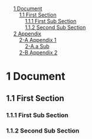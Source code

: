 
&nbsp;&nbsp;&nbsp;&nbsp; [1 Document](#doc)<br>
&nbsp;&nbsp;&nbsp;&nbsp;&nbsp;&nbsp;&nbsp;&nbsp; [1.1 First Section](#section-1-1)<br>
&nbsp;&nbsp;&nbsp;&nbsp;&nbsp;&nbsp;&nbsp;&nbsp;&nbsp;&nbsp;&nbsp;&nbsp; [1.1.1 First Sub Section](#section-1-1-1)<br>
&nbsp;&nbsp;&nbsp;&nbsp;&nbsp;&nbsp;&nbsp;&nbsp;&nbsp;&nbsp;&nbsp;&nbsp; [1.1.2 Second Sub Section](#section-1-1-2)<br>
&nbsp;&nbsp;&nbsp;&nbsp; [2 Appendix](appendix.md#/appendix)<br>
&nbsp;&nbsp;&nbsp;&nbsp;&nbsp;&nbsp;&nbsp;&nbsp; [2-A Appendix 1](appendix.md#section-1-1)<br>
&nbsp;&nbsp;&nbsp;&nbsp;&nbsp;&nbsp;&nbsp;&nbsp;&nbsp;&nbsp;&nbsp;&nbsp; [2-A.a Sub](appendix.md#section-1-1-1)<br>
&nbsp;&nbsp;&nbsp;&nbsp;&nbsp;&nbsp;&nbsp;&nbsp; [2-B Appendix 2](appendix.md#section-1-2)<br>



<a/><a id="doc"/><a id="section-1"/>
# 1 Document


<a/><a id="section-1-1"/>
## 1.1 First Section

<a/><a id="section-1-1-1"/>
### 1.1.1 First Sub Section

<a/><a id="section-1-1-2"/>
### 1.1.2 Second Sub Section

